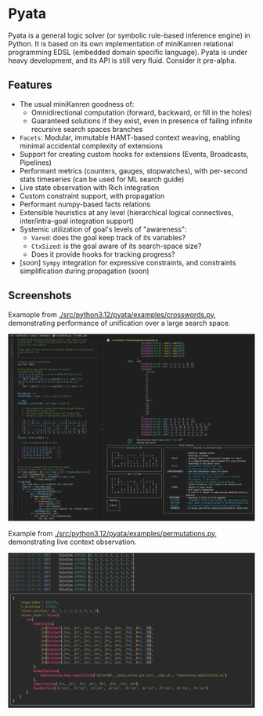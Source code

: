 # Pyata

Pyata is a general logic solver (or symbolic rule-based inference engine) in Python.  It is based on its own implementation of miniKanren relational programming EDSL (embedded domain specific language).  Pyata is under heavy development, and its API is still very fluid.  Consider it pre-alpha.

## Features

- The usual miniKanren goodness of:
  - Omnidirectional computation (forward, backward, or fill in the holes)
  - Guaranteed solutions if they exist, even in presence of failing infinite recursive search spaces branches
- `Facets`: Modular, immutable HAMT-based context weaving,
  enabling minimal accidental complexity of extensions
- Support for creating custom hooks for extensions (Events, Broadcasts, Pipelines)
- Performant metrics (counters, gauges, stopwatches), with per-second stats timeseries (can be used for ML search guide)
- Live state observation with Rich integration
- Custom constraint support, with propagation
- Performant numpy-based facts relations
- Extensible heuristics at any level (hierarchical logical connectives, inter/intra-goal integration support)
- Systemic utilization of goal's levels of "awareness":
  - `Vared`: does the goal keep track of its variables?
  - `CtxSized`: is the goal aware of its search-space size?
  - Does it provide hooks for tracking progress?
- [*soon*] `Sympy` integration for expressive constraints, and constraints simplification during propagation (soon)

## Screenshots
Examople from [./src/python3.12/pyata/examples/crosswords.py](./src/python3.12/pyata/examples/crosswords.py),
demonstrating performance of unification over a large search space.

![Crosswords](./crosswords.png)

Example from [./src/python3.12/pyata/examples/permutations.py](./src/python3.12/pyata/examples/permutations.py),
demonstrating live context observation.

![Permutations](./permutations.png)
